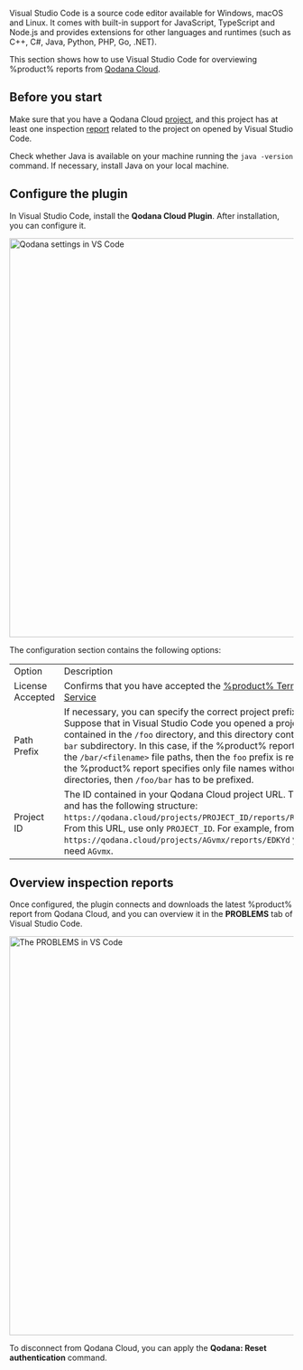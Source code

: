 [//]: # (title: Visual Studio Code)

Visual Studio Code is a source code editor available for Windows, macOS and Linux. It comes with built-in support for 
JavaScript, TypeScript and Node.js and provides extensions for other languages and runtimes 
(such as C++, C#, Java, Python, PHP, Go, .NET).

This section shows how to use Visual Studio Code for overviewing %product% reports from
[Qodana Cloud](cloud-about.xml).

## Before you start

Make sure that you have a Qodana Cloud [project](cloud-projects.xml), and this project has at 
least one inspection [report](cloud-overview-reports.xml) related to the project on opened by Visual Studio Code. 

Check whether Java is available on your machine running the `java -version` command. If necessary, install Java on your 
local machine.  

## Configure the plugin

In Visual Studio Code, install the **Qodana Cloud Plugin**. After installation, you can configure it.

<img src="vscode-settings.png" dark-src="vscode-settings_dark.png" width="706" alt="Qodana settings in VS Code" border-effect="line"/>

The configuration section contains the following options:

<table>
<tr>
<td>Option</td>
<td>Description</td>
</tr>
<tr>
<td>License Accepted</td>
<td>Confirms that you have accepted the <a href="https://www.jetbrains.com/legal/docs/agreements/qodana/license/">%product% Terms of Service</a></td>
</tr>
<tr>
<td>Path Prefix</td>
<td>If necessary, you can specify the correct project prefix. Suppose that in Visual Studio Code you opened a project contained in the <code>/foo</code> directory,
and this directory contains the <code>bar</code> subdirectory.
In this case, if the %product% report contains the <code>/bar/&lt;filename&gt;</code> file paths, then the <code>foo</code> prefix is required. If  
the %product% report specifies only file names without directories, then <code>/foo/bar</code> has to be prefixed.
</td>
</tr>
<tr>
<td>Project ID</td>
<td>The ID contained in your Qodana Cloud project URL. This URL and has the following structure: 
<code>https://qodana.cloud/projects/PROJECT_ID/reports/REPORT_ID</code>. From this URL, use only <code>PROJECT_ID</code>.
For example, from the URL <code>https://qodana.cloud/projects/AGvmx/reports/EDKYd</code> you will need <code>AGvmx</code>.
</td>
</tr>
</table>

## Overview inspection reports

Once configured, the plugin connects and downloads the latest %product% report from Qodana Cloud, and you can overview 
it in the **PROBLEMS** tab of Visual Studio Code. 

<img src="vscode-problems-tab.png" dark-src="vscode-problems-tab_dark.png" width="706" alt="The PROBLEMS in VS Code" animated="true" border-effect="line"/>

To disconnect from Qodana Cloud, you can apply the **Qodana: Reset authentication** command. 